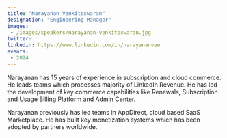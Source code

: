```yaml
---
title: "Narayanan Venkiteswaran"
designation: "Engineering Manager"
images:
 - /images/speakers/narayanan-venkiteswaran.jpg
twitter: 
linkedin: https://www.linkedin.com/in/narayananvee
events:
 - 2024
---
```


Narayanan has 15 years of experience in subscription and cloud commerce. He leads teams which processes majority of LinkedIn Revenue. He has led the development of key commerce capabilities like Renewals, Subscription and Usage Billing Platform and Admin Center. 

Narayanan previously has led teams in AppDirect, cloud based SaaS Marketplace. He has built key monetization systems which has been adopted by partners worldwide.